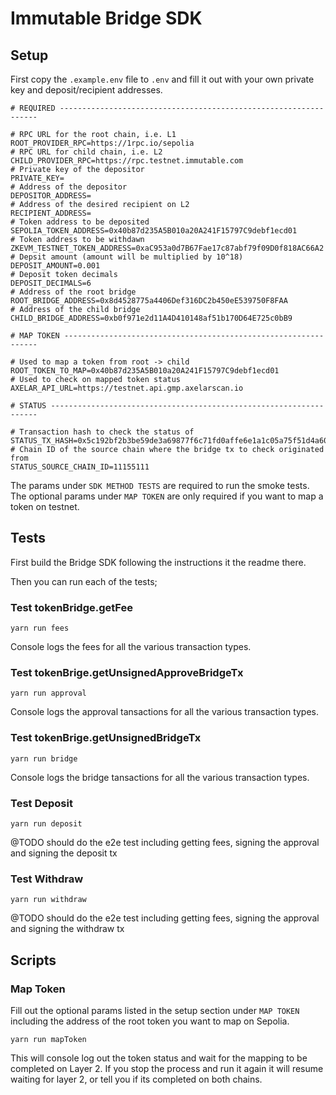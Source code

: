 # Immutable Bridge SDK

## Setup

First copy the ``.example.env`` file to `.env` and fill it out with your own private key and deposit/recipient addresses.

```
# REQUIRED -----------------------------------------------------------------

# RPC URL for the root chain, i.e. L1
ROOT_PROVIDER_RPC=https://1rpc.io/sepolia
# RPC URL for child chain, i.e. L2
CHILD_PROVIDER_RPC=https://rpc.testnet.immutable.com
# Private key of the depositor
PRIVATE_KEY=
# Address of the depositor
DEPOSITOR_ADDRESS=
# Address of the desired recipient on L2
RECIPIENT_ADDRESS=
# Token address to be deposited
SEPOLIA_TOKEN_ADDRESS=0x40b87d235A5B010a20A241F15797C9debf1ecd01
# Token address to be withdawn
ZKEVM_TESTNET_TOKEN_ADDRESS=0xaC953a0d7B67Fae17c87abf79f09D0f818AC66A2
# Depsit amount (amount will be multiplied by 10^18)
DEPOSIT_AMOUNT=0.001
# Deposit token decimals
DEPOSIT_DECIMALS=6
# Address of the root bridge 
ROOT_BRIDGE_ADDRESS=0x8d4528775a4406Def316DC2b450eE539750F8FAA
# Address of the child bridge
CHILD_BRIDGE_ADDRESS=0xb0f971e2d11A4D410148af51b170D64E725c0bB9

# MAP TOKEN ----------------------------------------------------------------

# Used to map a token from root -> child
ROOT_TOKEN_TO_MAP=0x40b87d235A5B010a20A241F15797C9debf1ecd01
# Used to check on mapped token status
AXELAR_API_URL=https://testnet.api.gmp.axelarscan.io

# STATUS -------------------------------------------------------------------

# Transaction hash to check the status of
STATUS_TX_HASH=0x5c192bf2b3be59de3a69877f6c71fd0affe6e1a1c05a75f51d4a60692001d8f3
# Chain ID of the source chain where the bridge tx to check originated from
STATUS_SOURCE_CHAIN_ID=11155111
```

The params under `SDK METHOD TESTS` are required to run the smoke tests.
The optional params under `MAP TOKEN` are only required if you want to map a token on testnet.

## Tests

First build the Bridge SDK following the instructions it the readme there.

Then you can run each of the tests;

### Test tokenBridge.getFee

`yarn run fees`

Console logs the fees for all the various transaction types.

### Test tokenBrige.getUnsignedApproveBridgeTx

`yarn run approval`

Console logs the approval tansactions for all the various transaction types.

### Test tokenBrige.getUnsignedBridgeTx

`yarn run bridge`

Console logs the bridge tansactions for all the various transaction types.


### Test Deposit

`yarn run deposit`

@TODO should do the e2e test including getting fees, signing the approval and signing the deposit tx

### Test Withdraw

`yarn run withdraw`

@TODO should do the e2e test including getting fees, signing the approval and signing the withdraw tx


## Scripts

### Map Token

Fill out the optional params listed in the setup section under `MAP TOKEN` including the address of the root token you want to map on Sepolia.

`yarn run mapToken`

This will console log out the token status and wait for the mapping to be completed on Layer 2. If you stop the process and run it again it will resume waiting for layer 2, or tell you if its completed on both chains.